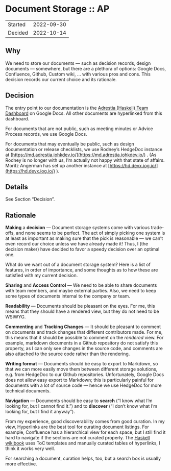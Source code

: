 # **Document Storage :: AP**

|         |            |
|---------|------------|
| Started | 2022-09-30 |
| Decided | 2022-10-14 |

## **Why**

We need to store our documents — such as decision records, design documents — somewhere, but there are a plethora of options: Google Docs, Confluence, Github, Custom wiki, … with various pros and cons. This decision records our current choice and its rationale.

## **Decision**

The entry point to our documentation is the [Adrestia (Haskell) Team Dashboard](https://docs.google.com/document/d/1jAmRZDLG7_0VOS88dHvaJDbRoVSvfn_BiL2FXBuk3Z4/edit?skip_itp2_check=true&pli=1#) on Google Docs. All other documents are hyperlinked from this dashboard.

For documents that are not public, such as meeting minutes or Advice Process records, we use Google Docs.

For documents that may eventually be public, such as design documentation or release checklists, we use Rodney’s HedgeDoc instance at [https://md.adrestia.iohkdev.io/](https://md.adrestia.iohkdev.io/) . (As Rodney is no longer with us, I’m actually not happy with that state of affairs. Moritz Angerman has set up another instance at [https://hd.devx.iog.io/](https://hd.devx.iog.io/) ).

## **Details**

See Section “Decision”.

## **Rationale**

**Making** a **decision** — Document storage systems come with various trade-offs, and none seems to be perfect. The act of simply picking one system is at least as important as making sure that the pick is reasonable — we can’t even record our choice unless we have already made it\! Thus, I (the decision maker) have decided to favor a speedy decision over an optimal one.

What do we want out of a document storage system? Here is a list of features, in order of importance, and some thoughts as to how these are satisfied with my current decision.

**Sharing** and **Access Control** — We need to be able to share documents with team members, and maybe external parties. Also, we need to keep some types of documents internal to the company or team.

**Readability** — Documents should be pleasant on the eyes. For me, this means that they should have a rendered view, but they do not need to be WSIWYG.

**Commenting** and **Tracking Changes** — It should be pleasant to comment on documents and track changes that different contributors made. For me, this means that it should be possible to comment on the *rendered* view. For example, markdown documents in a Github repository do not satisfy this property, as I can only see changes in the source code, and comments are also attached to the source code rather than the rendering.

**Writing format** — Documents should be easy to export to Markdown, so that we can more easily move them between different storage solutions, e.g. from HedgeDoc to our Github repositories. Unfortunately, Google Docs does not allow easy export to Markdown; this is particularly painful for documents with a lot of source code — hence we use HedgeDoc for more technical documents.

**Navigation** — Documents should be easy to **search** (“I know what I’m looking for, but I cannot find it.”) and to **discover** (“I don’t know what I’m looking for, but I find it anyway”).

From my experience, good discoverability comes from good curation. In my view, Hyperlinks are the best tool for curating document listings. For example, Confluence has a hierarchical view for each space, but I still find it hard to navigate if the sections are not curated properly. The [Haskell wikibook](https://en.wikibooks.org/wiki/Haskell) uses ToC templates and manually curated tables of hyperlinks, I think it works very well.

For searching a document, curation helps, too, but a search box is usually more effective.
